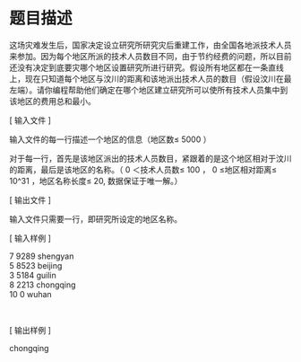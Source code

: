 # 题目描述


<p>
这场灾难发生后，国家决定设立研究所研究灾后重建工作，由全国各地派技术人员来参加。因为每个地区所派的技术人员数目不同，由于节约经费的问题，所以目前还没有决定到底要灾哪个地区设置研究所进行研究。假设所有地区都在一条直线上，现在只知道每个地区与汶川的距离和该地派出技术人员的数目（假设汶川在最左端）。请你编程帮助他们确定在哪个地区建立研究所可以使所有技术人员集中到该地区的费用总和最小。
</p>
<p>
[ 输入文件 ]
</p>
<p>
输入文件的每一行描述一个地区的信息（地区数≤ 5000 ）
</p>
<p>
对于每一行，首先是该地区派出的技术人员数目，紧跟着的是这个地区相对于汶川的距离，最后是该地区的名称。（ 0 ＜技术人员数≤ 100 ， 0 ≤地区相对距离≤ 10^31 ，地区名称长度≤ 20, 数据保证于唯一解。）
</p>
<p>
[ 输出文件 ]
</p>
<p>
输入文件只需要一行，即研究所设定的地区名称。
</p>
<p>
[ 输入样例 ]
</p>
<p>
7 9289 shengyan <br/>
5 8523 beijing <br/>
3 5184 guilin <br/>
8 2213 chongqing <br/>
10 0 wuhan
</p>
<p>
 
</p>
<p>
[ 输出样例 ]
</p>
<p>
chongqing
</p>

